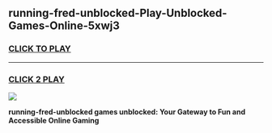 
## running-fred-unblocked-Play-Unblocked-Games-Online-5xwj3
<h3>
<a href="https://premium76.site?title=running-fred-unblocked&ref=25A">CLICK TO PLAY</a></h3>
<hr>

<h3>
<a href="https://premium76.site?title=running-fred-unblocked&ref=25A">CLICK 2 PLAY</a>
  
</h3>

<a href="https://premium76.site?title=running-fred-unblocked&ref=25A"><img src="https://clearcache.store/games.png"></a>


**running-fred-unblocked games unblocked: Your Gateway to Fun and Accessible Online Gaming**
